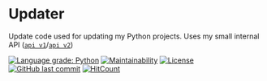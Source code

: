 # Updater
Update code used for updating my Python projects. Uses my small internal API ([`api v1`](https://smcclennon.github.io/update/api)/[`api v2`](https://smcclennon.github.io/api/v2/update.json))

[![Language grade: Python](https://img.shields.io/lgtm/grade/python/g/smcclennon/Updater.svg?logo=lgtm&logoWidth=18)](https://lgtm.com/projects/g/smcclennon/Updater/context:python)
[![Maintainability](https://api.codeclimate.com/v1/badges/a4e85e15988e4dab380f/maintainability)](https://codeclimate.com/github/smcclennon/Updater/maintainability)
[![License](https://img.shields.io/github/license/smcclennon/Updater)](LICENSE)
[![GitHub last commit](https://img.shields.io/github/last-commit/smcclennon/Updater)](https://github.com/smcclennon/Updater/commits)
[![HitCount](https://hits.dwyl.com/smcclennon/Updater.svg)](https://hits.dwyl.com/smcclennon/Updater)